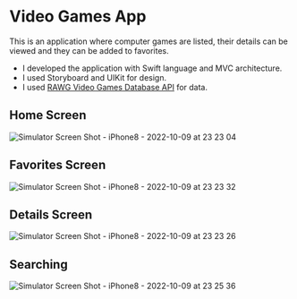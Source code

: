 # Video Games App

This is an application where computer games are listed, their details can be viewed and they can be added to favorites.

  * I developed the application with Swift language and MVC architecture.
  * I used Storyboard and UIKit for design.
  * I used [RAWG Video Games Database API](https://api.rawg.io/docs/) for data.

## Home Screen

![Simulator Screen Shot - iPhone8 - 2022-10-09 at 23 23 04](https://user-images.githubusercontent.com/81181802/194778753-9f8d39fa-fa89-4508-a493-896191845968.png)

## Favorites Screen

![Simulator Screen Shot - iPhone8 - 2022-10-09 at 23 23 32](https://user-images.githubusercontent.com/81181802/194778731-64afa500-fb0a-454c-9862-dbaa190b298c.png)

## Details Screen

![Simulator Screen Shot - iPhone8 - 2022-10-09 at 23 23 26](https://user-images.githubusercontent.com/81181802/194778717-be03a49f-dc4e-41af-990d-cb0e60d1e7cf.png)

## Searching

![Simulator Screen Shot - iPhone8 - 2022-10-09 at 23 25 36](https://user-images.githubusercontent.com/81181802/194778734-d384ed08-256c-4f6d-b81c-0a8dbc74b57e.png)
